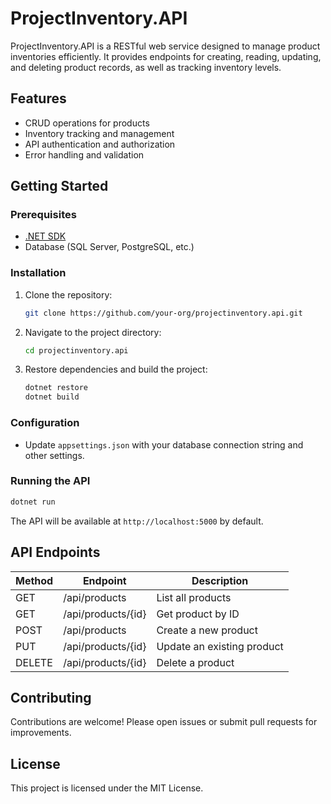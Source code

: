 # ProjectInventory.API

ProjectInventory.API is a RESTful web service designed to manage product inventories efficiently. It provides endpoints for creating, reading, updating, and deleting product records, as well as tracking inventory levels.

## Features

- CRUD operations for products
- Inventory tracking and management
- API authentication and authorization
- Error handling and validation

## Getting Started

### Prerequisites

- [.NET SDK](https://dotnet.microsoft.com/download)
- Database (SQL Server, PostgreSQL, etc.)

### Installation

1. Clone the repository:
    ```bash
    git clone https://github.com/your-org/projectinventory.api.git
    ```
2. Navigate to the project directory:
    ```bash
    cd projectinventory.api
    ```
3. Restore dependencies and build the project:
    ```bash
    dotnet restore
    dotnet build
    ```

### Configuration

- Update `appsettings.json` with your database connection string and other settings.

### Running the API

```bash
dotnet run
```

The API will be available at `http://localhost:5000` by default.

## API Endpoints

| Method | Endpoint           | Description                |
|--------|--------------------|----------------------------|
| GET    | /api/products      | List all products          |
| GET    | /api/products/{id} | Get product by ID          |
| POST   | /api/products      | Create a new product       |
| PUT    | /api/products/{id} | Update an existing product |
| DELETE | /api/products/{id} | Delete a product           |

## Contributing

Contributions are welcome! Please open issues or submit pull requests for improvements.

## License

This project is licensed under the MIT License.